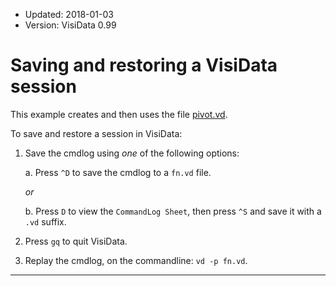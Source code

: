 - Updated: 2018-01-03
- Version: VisiData 0.99

# Saving and restoring a VisiData session

This example creates and then uses the file [pivot.vd](https://raw.githubusercontent.com/saulpw/visidata/stable/tests/pivot.vd).

<section id="hero">
    <asciinema-player id="player" poster="npt:0:41" rows=27 src="../casts/save-restore.cast"></asciinema-player>
    <script type="text/javascript" src="/asciinema-player.js"></script>
</section>

To save and restore a session in VisiData:

1. Save the cmdlog using *one* of the following options:

    a. Press `^D` to save the cmdlog to a `fn.vd` file.

    *or*

    b. Press `D` to view the `CommandLog Sheet`, then press `^S` and save it with a `.vd` suffix.

2. Press `gq` to quit VisiData.
3. Replay the cmdlog, on the commandline: `vd -p fn.vd`.

---
